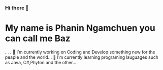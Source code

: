 ### Hi there 👋
# My name is Phanin Ngamchuen you can call me Baz
.
.
.
🔭 I’m currently working on Coding and Develop something new for the peaple and the world...
🌱 I’m currently learning programing lauguages such as Java, C#,Phyton  and the other...


<!--
**ZibomiN/ZibomIN** is a ✨ _special_ ✨ repository because its `README.md` (this file) appears on your GitHub profile.

Here are some ideas to get you started:

- My name is Phanin Ngamchuen you can call me Baz
🔭 I’m currently working on Coding and Develop something
- 🌱 I’m currently learning ...
- 👯 I’m looking to collaborate on ...
- 🤔 I’m looking for help with ...
- 💬 Ask me about ...
- 📫 How to reach me: ...
- 😄 Pronouns: ...
- ⚡ Fun fact: ...
-->
